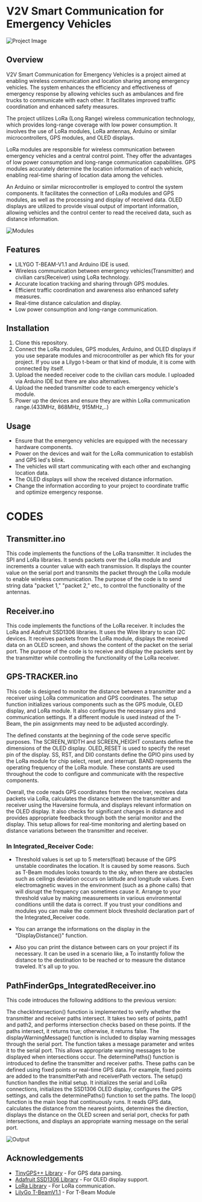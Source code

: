# V2V Smart Communication for Emergency Vehicles

![Project Image](project_image_1.jpg)

## Overview
V2V Smart Communication for Emergency Vehicles is a project aimed at enabling wireless communication and location sharing among emergency vehicles. The system enhances the efficiency and effectiveness of emergency response by allowing vehicles such as ambulances and fire trucks to communicate with each other. It facilitates improved traffic coordination and enhanced safety measures.

The project utilizes LoRa (Long Range) wireless communication technology, which provides long-range coverage with low power consumption. It involves the use of LoRa modules, LoRa antennas, Arduino or similar microcontrollers, GPS modules, and OLED displays.

LoRa modules are responsible for wireless communication between emergency vehicles and a central control point. They offer the advantages of low power consumption and long-range communication capabilities. GPS modules accurately determine the location information of each vehicle, enabling real-time sharing of location data among the vehicles.

An Arduino or similar microcontroller is employed to control the system components. It facilitates the connection of LoRa modules and GPS modules, as well as the processing and display of received data. OLED displays are utilized to provide visual output of important information, allowing vehicles and the control center to read the received data, such as distance information.

![Modules](project_image_3.jpg)

## Features
- LILYGO T-BEAM-V1.1 and Arduino IDE is used.
- Wireless communication between emergency vehicles(Transmitter) and civilian cars(Receiver) using LoRa technology.
- Accurate location tracking and sharing through GPS modules.
- Efficient traffic coordination and awareness also enhanced safety measures.
- Real-time distance calculation and display.
- Low power consumption and long-range communication.

## Installation
1. Clone this repository.
2. Connect the LoRa modules, GPS modules, Arduino, and OLED displays if you use separate modules and microcontroller as per which fits for your project. If you use a Lilygo t-beam or that kind of module, it is come with connected by itself.
3. Upload the needed receiver code to the civilian cars module. I uploaded via Arduino IDE but there are also alternatives.
4. Upload the needed transmitter code to each emergency vehicle's module.
5. Power up the devices and ensure they are within LoRa communication range.(433MHz, 868MHz, 915MHz,..)

## Usage
- Ensure that the emergency vehicles are equipped with the necessary hardware components.
- Power on the devices and wait for the LoRa communication to establish and GPS led's blink.
- The vehicles will start communicating with each other and exchanging location data.
- The OLED displays will show the received distance information.
- Change the information according to your project to coordinate traffic and optimize emergency response.

# CODES

## Transmitter.ino
This code implements the functions of the LoRa transmitter. It includes the SPI and LoRa libraries. It sends packets over the LoRa module and increments a counter value with each transmission. It displays the counter value on the serial port and transmits the packet through the LoRa module to enable wireless communication. The purpose of the code is to send string data "packet 1," "packet 2," etc., to control the functionality of the antennas.

## Receiver.ino
This code implements the functions of the LoRa receiver. It includes the LoRa and Adafruit SSD1306 libraries. It uses the Wire library to scan I2C devices. It receives packets from the LoRa module, displays the received data on an OLED screen, and shows the content of the packet on the serial port. The purpose of the code is to receive and display the packets sent by the transmitter while controlling the functionality of the LoRa receiver.

## GPS-TRACKER.ino
This code is designed to monitor the distance between a transmitter and a receiver using LoRa communication and GPS coordinates. The setup function initializes various components such as the GPS module, OLED display, and LoRa module. It also configures the necessary pins and communication settings. If a different module is used instead of the T-Beam, the pin assignments may need to be adjusted accordingly.

The defined constants at the beginning of the code serve specific purposes. The SCREEN_WIDTH and SCREEN_HEIGHT constants define the dimensions of the OLED display. OLED_RESET is used to specify the reset pin of the display. SS, RST, and DI0 constants define the GPIO pins used by the LoRa module for chip select, reset, and interrupt. BAND represents the operating frequency of the LoRa module. These constants are used throughout the code to configure and communicate with the respective components.

Overall, the code reads GPS coordinates from the receiver, receives data packets via LoRa, calculates the distance between the transmitter and receiver using the Haversine formula, and displays relevant information on the OLED display. It also checks for significant changes in distance and provides appropriate feedback through both the serial monitor and the display. This setup allows for real-time monitoring and alerting based on distance variations between the transmitter and receiver.

### In Integrated_Receiver Code:
- Threshold values is set up to 5 meters(float) because of the GPS unstable coordinates the location. It is caused by some reasons. Such as T-Beam modules looks towards to the sky, when there are obstacles such as ceilings deviation occurs on latitude and longitude values. Even electromagnetic waves in the environment (such as a phone calls) that will disrupt the frequency can sometimes cause it. Arrange to your threshold value by making measurements in various environmental conditions untill the data is correct. If you trust your conditions and modules you can make the comment block threshold declaration part of the Integrated_Receiver code.

- You can arrange the informations on the display in the "DisplayDistance()" function.

- Also you can print the  distance between cars on your project if its necessary. It can be used in a scenario like, a 
To instantly follow the distance to the destination to be reached or to measure the distance traveled. It's all up to you.

## PathFinderGps_IntegratedReceiver.ino
This code introduces the following additions to the previous version:

The checkIntersection() function is implemented to verify whether the transmitter and receiver paths intersect. It takes two sets of points, path1 and path2, and performs intersection checks based on these points. If the paths intersect, it returns true; otherwise, it returns false.
The displayWarningMessage() function is included to display warning messages through the serial port. The function takes a message parameter and writes it to the serial port. This allows appropriate warning messages to be displayed when intersections occur.
The determinePaths() function is introduced to define the transmitter and receiver paths. These paths can be defined using fixed points or real-time GPS data. For example, fixed points are added to the transmitterPath and receiverPath vectors.
The setup() function handles the initial setup. It initializes the serial and LoRa connections, initializes the SSD1306 OLED display, configures the GPS settings, and calls the determinePaths() function to set the paths.
The loop() function is the main loop that continuously runs. It reads GPS data, calculates the distance from the nearest points, determines the direction, displays the distance on the OLED screen and serial port, checks for path intersections, and displays an appropriate warning message on the serial port.

![Output](_project_image_2.jpg)




## Acknowledgements
- [TinyGPS++ Library](https://github.com/mikalhart/TinyGPSPlus) - For GPS data parsing.
- [Adafruit SSD1306 Library](https://github.com/adafruit/Adafruit_SSD1306) - For OLED display support.
- [LoRa Library](https://github.com/sandeepmistry/arduino-LoRa) - For LoRa communication.
- [LilyGo T-BeamV1.1](https://github.com/LilyGO/TTGO-T-Beam) - For T-Beam Module
